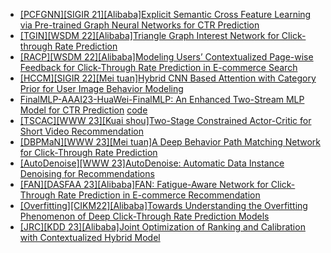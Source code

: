 
- [[PCFGNN][SIGIR 21][Alibaba]Explicit Semantic Cross Feature Learning via Pre-trained Graph Neural Networks for CTR Prediction](https://arxiv.org/abs/2105.07752)
- [[TGIN][WSDM 22][Alibaba]Triangle Graph Interest Network for Click-through Rate Prediction](https://arxiv.org/abs/2202.02698)
- [[RACP][WSDM 22][Alibaba]Modeling Users’ Contextualized Page-wise Feedback for Click-Through Rate Prediction in E-commerce Search](https://arxiv.org/abs/2203.15542)
- [[HCCM][SIGIR 22][Mei tuan]Hybrid CNN Based Attention with Category Prior for User Image Behavior Modeling](https://arxiv.org/abs/2205.02711)
- [FinalMLP-AAAI23-HuaWei-FinalMLP: An Enhanced Two-Stream MLP Model for CTR Prediction](https://arxiv.org/abs/2304.00902) [code](https://github.com/xue-pai/FuxiCTR)
- [[TSCAC][WWW 23][Kuai shou]Two-Stage Constrained Actor-Critic for Short Video Recommendation](https://arxiv.org/abs/2302.01680)
- [[DBPMaN][WWW 23][Mei tuan]A Deep Behavior Path Matching Network for Click-Through Rate Prediction](https://arxiv.org/abs/2302.00302)
- [[AutoDenoise][WWW 23]AutoDenoise: Automatic Data Instance Denoising for Recommendations](https://arxiv.org/abs/2303.06611)
- [[FAN][DASFAA 23][Alibaba]FAN: Fatigue-Aware Network for Click-Through Rate Prediction in E-commerce Recommendation](https://arxiv.org/abs/2304.04529)
- [[Overfitting][CIKM22][Alibaba]Towards Understanding the Overfitting Phenomenon of Deep Click-Through Rate Prediction Models](https://arxiv.org/abs/2209.06053)
- [[JRC][KDD 23][Alibaba]Joint Optimization of Ranking and Calibration with Contextualized Hybrid Model](https://arxiv.org/abs/2208.06164)

